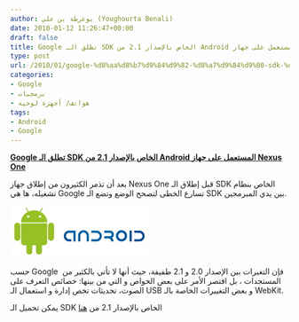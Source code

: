 ```yaml
---
author: يوغرطة بن علي (Youghourta Benali)
date: 2010-01-12 11:26:47+00:00
draft: false
title: Google تطلق الـ SDK الخاص بالإصدار 2.1 من Android المستعمل على جهاز Nexus One
type: post
url: /2010/01/google-%d8%aa%d8%b7%d9%84%d9%82-%d8%a7%d9%84%d9%80-sdk-%d8%a7%d9%84%d8%ae%d8%a7%d8%b5-%d8%a8%d8%a7%d9%84%d8%a5%d8%b5%d8%af%d8%a7%d8%b1-2-1-%d9%85%d9%86-android-%d8%a7%d9%84%d9%85%d8%b3%d8%aa%d8%b9/
categories:
- Google
- برمجيات
- هواتف/ أجهزة لوحية
tags:
- Android
- Google
---
```


[**Google تطلق الـ SDK الخاص بالإصدار 2.1 من Android المستعمل على جهاز Nexus One**](https://www.it-scoop.com/2010/01/google-%d8%aa%d8%b7%d9%84%d9%82-%d8%a7%d9%84%d9%80-sdk-%d8%a7%d9%84%d8%ae%d8%a7%d8%b5-%d8%a8%d8%a7%d9%84%d8%a5%d8%b5%d8%af%d8%a7%d8%b1-2-1-%d9%85%d9%86-android-%d8%a7%d9%84%d9%85%d8%b3%d8%aa%d8%b9/)


بعد أن تذمر الكثيرون من إطلاق جهاز Nexus One قبل إطلاق الـ SDK الخاص بنظام تشغيله، ها هي Google تسارع الخطى لتصحح الوضع وتضع الـ SDK بين يدي المبرمجين.

[![](google_android_logo.jpg)
](https://www.it-scoop.com/2010/01/google-%d8%aa%d8%b7%d9%84%d9%82-%d8%a7%d9%84%d9%80-sdk-%d8%a7%d9%84%d8%ae%d8%a7%d8%b5-%d8%a8%d8%a7%d9%84%d8%a5%d8%b5%d8%af%d8%a7%d8%b1-2-1-%d9%85%d9%86-android-%d8%a7%d9%84%d9%85%d8%b3%d8%aa%d8%b9/)

حسب Google  فإن التغيرات بين الإصدار 2.0 و 2.1 طفيفة، حيث أنها لا تأتي بالكثير من المستجدات ، بل اقتصر الأمر على بعض الخواص و التي من بينها: خصائص التعرف على الصوت، تحديثات تخص إدارة و استعمال الـ USB و بعض التغييرات الخاصة بالـ WebKit.

يمكن تحميل الـ SDK الخاص بالإصدار 2.1 من [هنا](http://developer.android.com/sdk/android-2.1.html)
